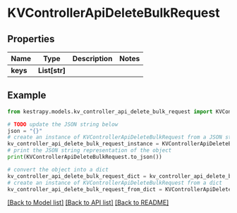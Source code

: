 # KVControllerApiDeleteBulkRequest


## Properties

Name | Type | Description | Notes
------------ | ------------- | ------------- | -------------
**keys** | **List[str]** |  | 

## Example

```python
from kestrapy.models.kv_controller_api_delete_bulk_request import KVControllerApiDeleteBulkRequest

# TODO update the JSON string below
json = "{}"
# create an instance of KVControllerApiDeleteBulkRequest from a JSON string
kv_controller_api_delete_bulk_request_instance = KVControllerApiDeleteBulkRequest.from_json(json)
# print the JSON string representation of the object
print(KVControllerApiDeleteBulkRequest.to_json())

# convert the object into a dict
kv_controller_api_delete_bulk_request_dict = kv_controller_api_delete_bulk_request_instance.to_dict()
# create an instance of KVControllerApiDeleteBulkRequest from a dict
kv_controller_api_delete_bulk_request_from_dict = KVControllerApiDeleteBulkRequest.from_dict(kv_controller_api_delete_bulk_request_dict)
```
[[Back to Model list]](../README.md#documentation-for-models) [[Back to API list]](../README.md#documentation-for-api-endpoints) [[Back to README]](../README.md)


